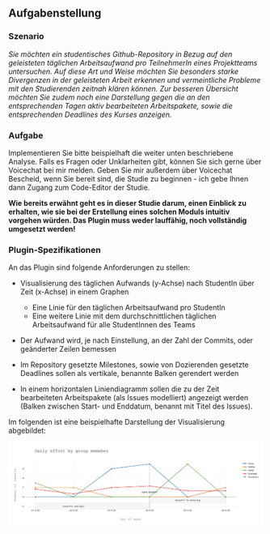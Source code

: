 ## Aufgabenstellung 

### Szenario
*Sie möchten ein studentisches Github-Repository in Bezug auf den geleisteten täglichen Arbeitsaufwand pro TeilnehmerIn eines Projektteams untersuchen. Auf diese Art und Weise möchten Sie besonders starke Divergenzen in der geleisteten Arbeit erkennen und vermeintliche Probleme mit den Studierenden zeitnah klären können. Zur besseren Übersicht möchten Sie zudem noch eine Darstellung gegen die an den entsprechenden Tagen aktiv bearbeiteten Arbeitspakete, sowie die entsprechenden Deadlines des Kurses anzeigen.*

### Aufgabe

Implementieren Sie bitte beispielhaft die weiter unten beschriebene Analyse. Falls es Fragen oder Unklarheiten gibt, können Sie sich gerne über Voicechat bei mir melden. Geben Sie mir außerdem über Voicechat Bescheid, wenn Sie bereit sind, die Studie zu beginnen - ich gebe Ihnen dann Zugang zum Code-Editor der Studie.

**Wie bereits erwähnt geht es in dieser Studie darum, einen Einblick zu erhalten, wie sie bei der Erstellung eines solchen Moduls intuitiv vorgehen würden. Das Plugin muss weder lauffähig, noch vollständig umgesetzt werden!**


### Plugin-Spezifikationen


An das Plugin sind folgende Anforderungen zu stellen:

- Visualisierung des täglichen Aufwands (y-Achse) nach StudentIn über Zeit (x-Achse) in einem Graphen
  - Eine Linie für den täglichen Arbeitsaufwand pro StudentIn
  - Eine weitere Linie mit dem durchschnittlichen täglichen Arbeitsaufwand für alle StudentInnen des Teams
  
- Der Aufwand wird, je nach Einstellung, an der Zahl der Commits, oder geänderter Zeilen bemessen

- Im Repository gesetzte Milestones, sowie von Dozierenden gesetzte Deadlines sollen als vertikale, benannte Balken gerendert werden

- In einem horizontalen Liniendiagramm sollen die zu der Zeit bearbeiteten Arbeitspakete (als Issues modelliert) angezeigt werden (Balken zwischen Start- und Enddatum, benannt mit Titel des Issues).  

Im folgenden ist eine beispielhafte Darstellung der Visualisierung abgebildet:

<p align="center">
  <img src="newplot.png" />
</p>
